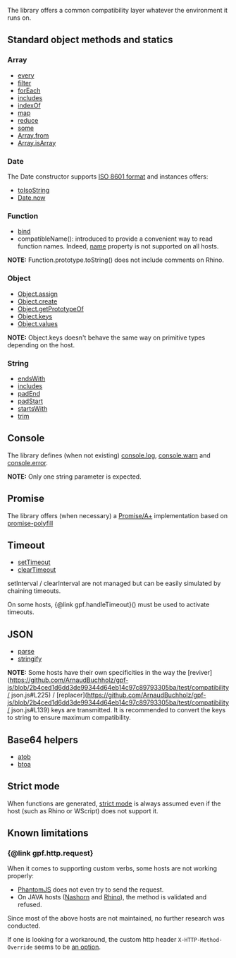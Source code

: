 The library offers a common compatibility layer whatever the environment it runs on.

## Standard object methods and statics

### Array

* [every](https://developer.mozilla.org/en-US/docs/Web/JavaScript/Reference/Global_Objects/Array/every)
* [filter](https://developer.mozilla.org/en-US/docs/Web/JavaScript/Reference/Global_Objects/Array/filter)
* [forEach](https://developer.mozilla.org/en-US/docs/Web/JavaScript/Reference/Global_Objects/Array/forEach)
* [includes](https://developer.mozilla.org/en-US/docs/Web/JavaScript/Reference/Global_Objects/Array/includes)
* [indexOf](https://developer.mozilla.org/en-US/docs/Web/JavaScript/Reference/Global_Objects/Array/indexOf)
* [map](https://developer.mozilla.org/en-US/docs/Web/JavaScript/Reference/Global_Objects/Array/map)
* [reduce](https://developer.mozilla.org/en-US/docs/Web/JavaScript/Reference/Global_Objects/Array/reduce)
* [some](https://developer.mozilla.org/en-US/docs/Web/JavaScript/Reference/Global_Objects/Array/some)
* [Array.from](https://developer.mozilla.org/en-US/docs/Web/JavaScript/Reference/Global_Objects/Array/from)
* [Array.isArray](https://developer.mozilla.org/en-US/docs/Web/JavaScript/Reference/Global_Objects/Array/isArray)

### Date

The Date constructor supports [ISO 8601 format](http://gpf-js.blogspot.ca/2016/02/date-override.html)
and instances offers:
* [toIsoString](https://developer.mozilla.org/en-US/docs/Web/JavaScript/Reference/Global_Objects/Date/toISOString)
* [Date.now](https://developer.mozilla.org/en-US/docs/Web/JavaScript/Reference/Global_Objects/Date/now)

### Function

* [bind](https://developer.mozilla.org/en-US/docs/Web/JavaScript/Reference/Global_Objects/Function/bind)
* compatibleName(): introduced to provide a convenient way to read function names. Indeed,
[name](https://developer.mozilla.org/en-US/docs/Web/JavaScript/Reference/Global_Objects/Function/name) property is not
supported on all hosts.

**NOTE:** Function.prototype.toString() does not include comments on Rhino.

### Object

* [Object.assign](https://developer.mozilla.org/en-US/docs/Web/JavaScript/Reference/Global_Objects/Object/assign)
* [Object.create](https://developer.mozilla.org/en-US/docs/Web/JavaScript/Reference/Global_Objects/Object/create)
* [Object.getPrototypeOf](https://developer.mozilla.org/en-US/docs/Web/JavaScript/Reference/Global_Objects/Object/getPrototypeOf)
* [Object.keys](https://developer.mozilla.org/en-US/docs/Web/JavaScript/Reference/Global_Objects/Object/keys)
* [Object.values](https://developer.mozilla.org/en-US/docs/Web/JavaScript/Reference/Global_Objects/Object/values)

**NOTE:** Object.keys doesn't behave the same way on primitive types depending on the host.

### String

* [endsWith](https://developer.mozilla.org/en-US/docs/Web/JavaScript/Reference/Global_Objects/String/endsWith)
* [includes](https://developer.mozilla.org/en-US/docs/Web/JavaScript/Reference/Global_Objects/String/includes)
* [padEnd](https://developer.mozilla.org/en-US/docs/Web/JavaScript/Reference/Global_Objects/String/padEnd)
* [padStart](https://developer.mozilla.org/en-US/docs/Web/JavaScript/Reference/Global_Objects/String/padStart)
* [startsWith](https://developer.mozilla.org/en-US/docs/Web/JavaScript/Reference/Global_Objects/String/startsWith)
* [trim](https://developer.mozilla.org/en-US/docs/Web/JavaScript/Reference/Global_Objects/String/trim)

## Console

The library defines (when not existing) [console.log](https://developer.mozilla.org/en-US/docs/Web/API/Console/log),
[console.warn](https://developer.mozilla.org/en-US/docs/Web/API/Console/warn) and
[console.error](https://developer.mozilla.org/en-US/docs/Web/API/Console/error).

**NOTE:** Only one string parameter is expected.

## Promise

The library offers (when necessary) a [Promise/A+](https://promisesaplus.com/) implementation based on
[promise-polyfill](https://github.com/taylorhakes/promise-polyfill)

## Timeout

* [setTimeout](https://developer.mozilla.org/en-US/docs/Web/API/WindowTimers/setTimeout)
* [clearTimeout](https://developer.mozilla.org/en-US/docs/Web/API/WindowTimers/clearTimeout)

setInterval / clearInterval are not managed but can be easily simulated by chaining timeouts.

On some hosts, {@link gpf.handleTimeout}() must be used to activate timeouts.

## JSON

* [parse](https://developer.mozilla.org/en-US/docs/Web/JavaScript/Reference/Global_Objects/JSON/parse)
* [stringify](https://developer.mozilla.org/en-US/docs/Web/JavaScript/Reference/Global_Objects/JSON/stringify)

**NOTE:** Some hosts have their own specificities in the way the [reviver](https://github.com/ArnaudBuchholz/gpf-js/blob/2b4ced1d6dd3de99344d64eb14c97c89793305ba/test/compatibility/
json.js#L225) /
[replacer](https://github.com/ArnaudBuchholz/gpf-js/blob/2b4ced1d6dd3de99344d64eb14c97c89793305ba/test/compatibility/
json.js#L139) keys are transmitted. It is recommended to
convert the keys to string to ensure maximum compatibility.

## Base64 helpers

* [atob](https://developer.mozilla.org/en-US/docs/Web/API/WindowOrWorkerGlobalScope/atob)
* [btoa](https://developer.mozilla.org/en-US/docs/Web/API/WindowOrWorkerGlobalScope/btoa)

## Strict mode

When functions are generated,
[strict mode](https://developer.mozilla.org/en-US/docs/Web/JavaScript/Reference/Strict_mode)
is always assumed even if the host (such as Rhino or WScript) does not support it.

## Known limitations

### {@link gpf.http.request}

When it comes to supporting custom verbs, some hosts are not working properly:

* [PhantomJS](http://phantomjs.org/) does not even try to send the request.
* On JAVA hosts ([Nashorn](https://en.wikipedia.org/wiki/Nashorn_%28JavaScript_engine%29)
and [Rhino](https://developer.mozilla.org/en-US/docs/Mozilla/Projects/Rhino)), the method is validated and refused.

Since most of the above hosts are not maintained, no further research was conducted.

If one is looking for a workaround, the custom http header `X-HTTP-Method-Override` seems to be
[an option](https://stackoverflow.com/questions/25163131/httpurlconnection-invalid-http-method-patch).
